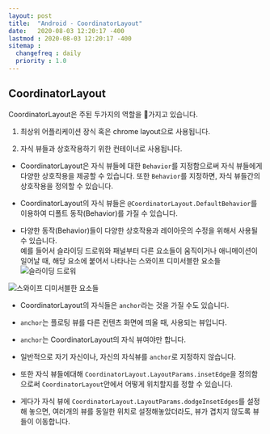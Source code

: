```yaml
---
layout: post
title:  "Android - CoordinatorLayout"
date:   2020-08-03 12:20:17 -400
lastmod : 2020-08-03 12:20:17 -400
sitemap :
  changefreq : daily
  priority : 1.0
---
```


## CoordinatorLayout
CoordinatorLayout은 주된 두가지의 역할을 가지고 있습니다.  
1. 최상위 어플리케이션 장식 혹은 chrome layout으로 사용됩니다.  

2. 자식 뷰들과 상호작용하기 위한 컨테이너로 사용됩니다.

- CoordinatorLayout은 자식 뷰들에 대한 `Behavior`를 지정함으로써 자식 뷰들에게 다양한 상호작용을 제공할 수 있습니다. 또한 `Behavior`를 지정하면, 자식 뷰들간의 상호작용을 정의할 수 있습니다.

- CoordinatorLayout의 자식 뷰들은 `@CoordinatorLayout.DefaultBehavior`를 이용하여 디폴트 동작(Behavior)를 가질 수 있습니다.  

- 다양한 동작(Behavior)들이 다양한 상호작용과 레이아웃의 수정을 위해서 사용될 수 있습니다.  
예를 들어서 슬라이딩 드로워와 패널부터 다른 요소들이 움직이거나 애니메이션이 일어날 때, 해당 요소에 붙어서 나타나는 스와이프 디미서블한 요소들
![슬라이딩 드로워](https://lh3.googleusercontent.com/X764WfgPllVG50Pl52COwAHHDw57K7j4JDG5fE5hByBfBEWj-WCfjVPfsXPlIDEokVgEwmAscsVKM4gCY1zea717FPgGy0nAXn-A=w1064-v0)

![스와이프 디미서블한 요소들](https://miro.medium.com/max/1000/1*_b108ACcWXgt_N-fXzzGzQ.png)

- CoordinatorLayout의 자식들은 `anchor`라는 것을 가질 수도 있습니다.
- `anchor`는 플로팅 뷰를 다른 컨텐츠 화면에 띄울 때, 사용되는 뷰입니다.
- `anchor`는 CoordinatorLayout의 자식 뷰여야만 합니다.
- 일반적으로 자기 자신이나, 자신의 자식뷰를 `anchor`로 지정하지 않습니다.

- 또한 자식 뷰들에대해 `CoordinatorLayout.LayoutParams.insetEdge`을 정의함으로써 `CoordinatorLayout`안에서 어떻게 위치할지를 정할 수 있습니다.  

- 게다가 자식 뷰에 `CoordinatorLayout.LayoutParams.dodgeInsetEdges`를 설정해 놓으면, 여러개의 뷰를 동일한 위치로 설정해놓았더라도, 뷰가 겹치지 않도록 뷰들이 이동합니다.
